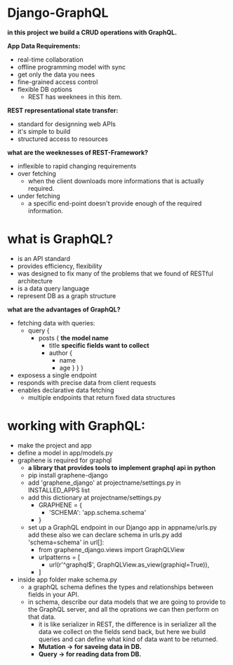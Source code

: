 # Django-GraphQL
**in this project we build a CRUD operations with GraphQL.**

**App Data Requirements:**
- real-time collaboration
- offline programming model with sync
- get only the data you nees
- fine-grained access control
- flexible DB options
    - REST has weeknees in this item.

**REST representational state transfer:**
- standard for designning web APIs 
- it's simple to build 
- structured access to resources

**what are the weeknesses of REST-Framework?**
- inflexible to rapid changing requirements
- over fetching
    - when the client downloads more informations that
    is actually required.
- under fetching
    - a specific end-point doesn't provide enough of the 
    required information.

# what is GraphQL?
- is an API standard
- provides efficiency, flexibility
- was designed to fix many of the problems that we found of RESTful architecture
- is a data query language
- represent DB as a graph structure

**what are the advantages of GraphQL?**
- fetching data with queries:
    - query {
        - posts { **the model name**
            - title **specific fields want to collect**
            - author { 
                - name
                - age
             }
         }
     }
- exposess a single endpoint
- responds with precise data from client requests
- enables declarative data fetching
    - multiple endpoints that return fixed data structures

# working with GraphQL:
- make the project and app
- define a model in app/models.py
- graphene is required for graphql
    - **a library that provides tools to implement graphql api in python**
    - pip install graphene-django
    - add 'graphene_django' at projectname/settings.py in INSTALLED_APPS list
    - add this dictionary at projectname/settings.py
        - GRAPHENE = {
            - 'SCHEMA': 'app.schema.schema'
        - }
    - set up a GraphQL endpoint in our Django app in appname/urls.py add these also we can declare schema in urls.py add 'schema=schema' in url[]:
        - from graphene_django.views import GraphQLView
        - urlpatterns = [
            - url(r'^graphql$', GraphQLView.as_view(graphiql=True)),
        - ]
- inside app folder make schema.py
    - a graphQL schema defines the types and relationships between fields in your API.
    - in schema, describe our data models that we are going to provide to the GraphQL server, and all the oprations we can then perform on that data.
        - it is like serializer in REST, the difference is in serializer all the data we collect on the fields send back, but here we build queries and can define what kind of data want to be returned.
        - **Mutation -> for saveing data in DB.**
        - **Query -> for reading data from DB.**